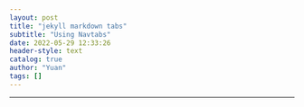 ```yaml
---
layout: post
title: "jekyll markdown tabs"
subtitle: "Using Navtabs"
date: 2022-05-29 12:33:26
header-style: text
catalog: true
author: "Yuan"
tags: []
---
```

---
